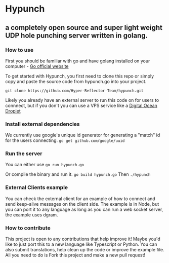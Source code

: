 # Hypunch

## a completely open source and super light weight **UDP hole punching server** written in golang.

### How to use

First you should be familiar with go and have golang installed on your computer - [Go official website](https://go.dev/learn/)

To get started with Hypunch, you first need to clone this repo or simply copy and paste the source code from hypunch.go into your project.

`git clone https://github.com/Hyper-Reflector-Team/hypunch.git`

Likely you already have an external server to run this code on for users to connnect, but if you don't you can use a VPS service like a [Digital Ocean Droplet](https://www.digitalocean.com/products/droplets)

### Install external dependencies

We currently use google's unique id generator for generating a "match" id for the users connecting.
`go get github.com/google/uuid`

### Run the server

You can either use
`go run hypunch.go`

Or compile the binary and run it.
`go build hypunch.go`
Then
`./hypunch`

### External Clients example

You can check the external client for an example of how to connect and send keep-alive messages on the client side.
The example is in Node, but you can port it to any language as long as you can run a web socket server, the example uses dgram.

### How to contribute

This project is open to any contributions that help improve it! Maybe you'd like to just port this to a new language like Typescript or Python.
You can also submit translations, help clean up the code or improve the example file.
All you need to do is Fork this project and make a new pull request!
